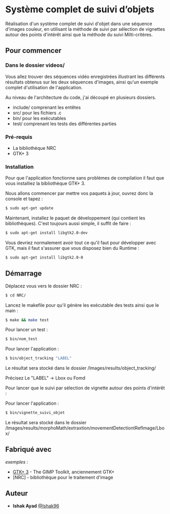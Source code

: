 # Système complet de suivi d’objets

Réalisation d'un système complet de suivi d'objet dans une séquence d'images couleur, en utilisant la méthode de suivi par sélection de vignettes autour des points d'intérêt ainsi que la méthode du suivi Milti-critères.

## Pour commencer

### Dans le dossier videos/

Vous allez trouver des séquences vidéo enregistrées illustrant les différents résultats obtenus sur les deux séquences d'images, ainsi qu'un exemple complet d'utilisation de l'application.

Au niveau de l'architecture du code, j'ai découpé en plusieurs dossiers.

- include/ comprenant les entêtes
- src/ pour les fichiers .c
- bin/ pour les exécutables
- test/ comprenant les tests des différentes parties

### Pré-requis

- La bibliothèque NRC
- GTK+ 3

### Installation

Pour que l'application fonctionne sans problèmes de compilation il faut que vous installiez la bibliothèque GTK+ 3.

Nous allons commencer par mettre vos paquets à jour, ouvrez donc la console et tapez :
```bash
$ sudo apt-get update
```

Maintenant, installez le paquet de développement (qui contient les bibliothèques).
C'est toujours aussi simple, il suffit de faire :
```bash
$ sudo apt-get install libgtk2.0-dev
```

Vous devriez normalement avoir tout ce qu'il faut pour développer avec GTK, mais il faut s'assurer que vous disposez bien du Runtime :
```bash
$ sudo apt-get install libgtk2.0-0
```

## Démarrage

Déplacez vous vers le dossier NRC :
```bash
$ cd NRC/
```

Lancez le makefile pour qu'il génère les exécutable des tests ainsi que le main :
```bash
$ make && make test
```

Pour lancer un test :
```bash
$ bin/nom_test
```

Pour lancer l'application :
```bash
$ bin/object_tracking "LABEL"
```

Le résultat sera stocké dans le dossier /Images/results/object_tracking/

Précisez Le "LABEL" -> Lbox ou Fomd

Pour lancer que le suivi par sélection de vignette autour des points d'intérêt :

Pour lancer l'application :
```bash
$ bin/vignette_suivi_objet
```

Le résultat sera stocké dans le dossier /Images/results/morphoMath/extraxtion/movementDetectiontRefImage/Lbox/

## Fabriqué avec

_exemples :_
* [GTK+ 3](https://developer.gnome.org/gtk3/stable/) - The GIMP Toolkit, anciennement GTK+
* [NRC] - bibliothèque pour le traitement d'image

## Auteur
* **Ishak Ayad** [@Ishak96](https://github.com/Ishak96)